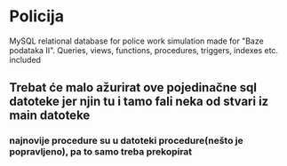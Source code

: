 # Policija
MySQL relational database for police work simulation made for "Baze podataka II". Queries, views, functions, procedures, triggers, indexes etc. included
## Trebat će malo ažurirat ove pojedinačne sql datoteke jer njin tu i tamo fali neka od stvari iz main datoteke
### najnovije procedure su u datoteki procedure(nešto je popravljeno), pa to samo treba prekopirat
